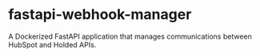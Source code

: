 # fastapi-webhook-manager
A Dockerized FastAPI application that manages communications between HubSpot and Holded APIs.
